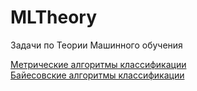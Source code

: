 # MLTheory
Задачи по Теории Машинного обучения

[Метрические алгоритмы классификации](#MetricClassifiers.ipynb)  
[Байесовские алгоритмы классификации](#BayesClassifiers.ipynb)  
